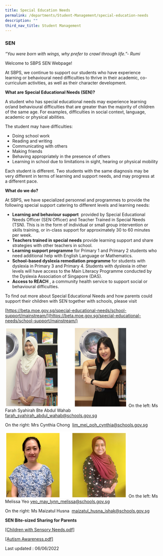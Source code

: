 ```yaml
---
title: Special Education Needs
permalink: /departments/Student-Management/special-education-needs
description: ""
third_nav_title: Student Management
---
```

### SEN

_“You were born with wings, why prefer to crawl through life.”- Rumi_

  

Welcome to SBPS SEN Webpage!

  

At SBPS, we continue to support our students who have experience learning or behavioural need difficulties to thrive in their academic, co-curriculum activities, as well as their character development.

**What are Special Educational Needs (SEN)?**

  

A student who has special educational needs may experience learning or/and behavioural difficulties that are greater than the majority of children of the same age. For examples, difficulties in social context, language, academic or physical abilities.

  

The student may have difficulties:

  

*   Doing school work
*   Reading and writing
*   Communicating with others
*   Making friends
*   Behaving appropriately in the presence of others
*   Learning in school due to limitations in sight, hearing or physical mobility

  

Each student is different. Two students with the same diagnosis may be very different in terms of learning and support needs, and may progress at a different pace.

  

**What do we do?** 

At SBPS, we have specialized personnel and programmes to provide the following special support catering to different levels and learning needs:

  

*   **Learning and behaviour support**  provided by Special Educational Needs Officer (SEN Officer) and Teacher Trained in Special Needs (TSN). This is in the form of individual or small group intervention or skills training, or in-class support for approximately 30 to 60 minutes per week.
*   **Teachers trained in special needs** provide learning support and share strategies with other teachers in school.
*   **Learning support programme** for Primary 1 and Primary 2 students who need additional help with English Language or Mathematics. 
*   **School-based dyslexia remediation programme** for students with dyslexia in Primary 3 and Primary 4. Students with dyslexia in other levels will have access to the Main Literacy Programme conducted by the Dyslexia Association of Singapore (DAS).
*   **Access to REACH** , a community health service to support social or behavioural difficulties.

  

To find out more about Special Educational Needs and how parents could support their children with SEN together with schools, please visit 

[https://beta.moe.gov.sg/special-educational-needs/school-support/mainstream/](https://beta.moe.gov.sg/special-educational-needs/school-support/mainstream/)

<img src="/images/cmt5.png" 
     style="width:80%">
On the left: Ms Farah Syahirah Bte Abdul Wahab [farah\_syahirah\_abdul\_wahab@schools.gov.sg](mailto:farah_syahirah_abdul_wahab@schools.gov.sg)

On the right: Mrs Cynthia Chong 
[lim\_mei\_poh\_cynthia@schools.gov.sg](mailto:lim_mei_poh_cynthia@schools.gov.sg)

<img src="/images/cmt6.png" 
     style="width:80%">
On the left: Ms Melissa Yeo
[yeo\_may\_lynn\_melissa@schools.gov.sg](mailto:yeo_may_lynn_melissa@schools.gov.sg)

On the right: Ms Maizatul Husna 
[maizatul\_husna\_ishak@schools.gov.sg](mailto:maizatul_husna_ishak@schools.gov.sg)

**SEN Bite-sized Sharing for Parents**  

[[Children with Sensory Needs.pdf]](/files/Children%20with%20Sensory%20Needs.pdf)

[[Autism Awareness.pdf]](/files/Autism%20Awareness.pdf)
  

Last updated : 06/06/2022